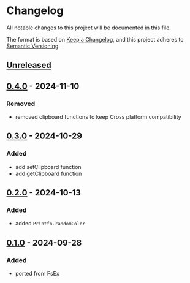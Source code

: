 # Changelog

All notable changes to this project will be documented in this file.

The format is based on [Keep a Changelog](https://keepachangelog.com/en/1.0.0/),
and this project adheres to [Semantic Versioning](https://semver.org/spec/v2.0.0.html).

## [Unreleased]

## [0.4.0] - 2024-11-10
### Removed
- removed clipboard functions to keep Cross platform compatibility

## [0.3.0] - 2024-10-29
### Added
- add setClipboard function
- add getClipboard function

## [0.2.0] - 2024-10-13
### Added
- added `Printfn.randomColor`

## [0.1.0] - 2024-09-28
### Added
- ported from FsEx

[Unreleased]: https://github.com/goswinr/Fesher/compare/0.4.0...HEAD
[0.4.0]: https://github.com/goswinr/Fesher/compare/0.3.0...0.4.0
[0.3.0]: https://github.com/goswinr/Fesher/compare/0.2.0...0.3.0
[0.2.0]: https://github.com/goswinr/Fesher/compare/0.1.0...0.2.0
[0.1.0]: https://github.com/goswinr/Fesher/releases/tag/0.1.0

<!-- use to get tag dates:
git log --tags --simplify-by-decoration --pretty="format:%ci %d"
-->